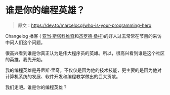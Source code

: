 # 谁是你的编程英雄？

> 原文：<https://dev.to/marcelocg/who-is-your-programming-hero>

Changelog 播客 ( [亚当·斯塔科维奇](http://adamstacoviak.com/)和[杰罗德·桑托](http://jerodsanto.net/))的好人过去常常在节目的采访中问人们这个问题。

很高兴看到谁是你真正认为是伟大程序员的英雄。所以，很高兴看到谁是这个社区的英雄。我先开始。

我的编程英雄是丹尼斯·里奇。不仅仅是因为他的技术技能，更主要的是因为他对计算机系统的发展、软件开发和编程教学做出的巨大贡献。

我们走吧。谁是你的编程英雄？